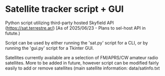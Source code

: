 
# Satellite tracker script + GUI

Python script utilizing third-party hosted Skyfield API (https://sat.terrestre.ar/) [As of 2025/06/23 - Plans to sel-host API in futute.)

Script can be used by either running the 'sat.py' script for a CLI, or by running the 'gui.py' script for a Tkinter GUI.

Satellites currently available are a selection of FM/APRS/CW amateur radio satellites. More to be added in future, however script can be modified fairly easily to add or remove satellites (main satellite information: data/satinfo.txt



